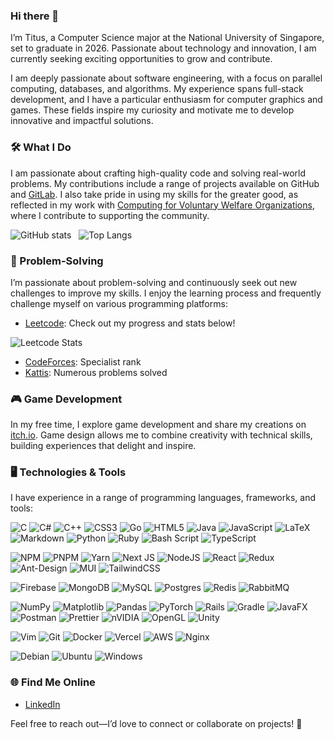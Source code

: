 ### Hi there 👋

I’m Titus, a Computer Science major at the National University of Singapore, set to graduate in 2026. Passionate about technology and innovation, I am currently seeking exciting opportunities to grow and contribute.

I am deeply passionate about software engineering, with a focus on parallel computing, databases, and algorithms. My experience spans full-stack development, and I have a particular enthusiasm for computer graphics and games. These fields inspire my curiosity and motivate me to develop innovative and impactful solutions.

### 🛠️ What I Do

I am passionate about crafting high-quality code and solving real-world problems. My contributions include a range of projects available on GitHub and [GitLab](https://gitlab.com/tituschewxj). I also take pride in using my skills for the greater good, as reflected in my work with [Computing for Voluntary Welfare Organizations](https://www.comp.nus.edu.sg/~vwo/), where I contribute to supporting the community.

<div> 

![GitHub stats](https://github-readme-stats.vercel.app/api?username=tituschewxj&show_icons=true&theme=transparent&hide_rank=true&include_all_commits=true&hide=stars,issues&show=prs_merged,reviews)
&nbsp;
![Top Langs](https://github-readme-stats.vercel.app/api/top-langs/?username=tituschewxj&size_weight=0.5&count_weight=0.5&langs_count=8&layout=compact&hide=c%23,shaderlab,hlsl)

</div>

### :brain: Problem-Solving

I’m passionate about problem-solving and continuously seek out new challenges to improve my skills. I enjoy the learning process and frequently challenge myself on various programming platforms:

- [Leetcode](https://leetcode.com/tituschewxj/): Check out my progress and stats below!

![Leetcode Stats](https://leetcard.jacoblin.cool/tituschewxj?ext=contest)

- [CodeForces](https://codeforces.com/profile/tituschewxj): Specialist rank
- [Kattis](https://open.kattis.com/users/tituschewxj): Numerous problems solved

### 🎮 Game Development

In my free time, I explore game development and share my creations on [itch.io](https://utdcus.itch.io/). Game design allows me to combine creativity with technical skills, building experiences that delight and inspire.

### 🖥️ Technologies & Tools

I have experience in a range of programming languages, frameworks, and tools:

![C](https://img.shields.io/badge/c-%2300599C.svg?style=for-the-badge&logo=c&logoColor=white)
![C#](https://img.shields.io/badge/c%23-%23239120.svg?style=for-the-badge&logo=csharp&logoColor=white)
![C++](https://img.shields.io/badge/c++-%2300599C.svg?style=for-the-badge&logo=c%2B%2B&logoColor=white)
![CSS3](https://img.shields.io/badge/css3-%231572B6.svg?style=for-the-badge&logo=css3&logoColor=white)
![Go](https://img.shields.io/badge/go-%2300ADD8.svg?style=for-the-badge&logo=go&logoColor=white)
![HTML5](https://img.shields.io/badge/html5-%23E34F26.svg?style=for-the-badge&logo=html5&logoColor=white)
![Java](https://img.shields.io/badge/java-%23ED8B00.svg?style=for-the-badge&logo=openjdk&logoColor=white)
![JavaScript](https://img.shields.io/badge/javascript-%23323330.svg?style=for-the-badge&logo=javascript&logoColor=%23F7DF1E)
![LaTeX](https://img.shields.io/badge/latex-%23008080.svg?style=for-the-badge&logo=latex&logoColor=white)
![Markdown](https://img.shields.io/badge/markdown-%23000000.svg?style=for-the-badge&logo=markdown&logoColor=white)
![Python](https://img.shields.io/badge/python-3670A0?style=for-the-badge&logo=python&logoColor=ffdd54)
![Ruby](https://img.shields.io/badge/ruby-%23CC342D.svg?style=for-the-badge&logo=ruby&logoColor=white)
![Bash Script](https://img.shields.io/badge/bash_script-%23121011.svg?style=for-the-badge&logo=gnu-bash&logoColor=white)
![TypeScript](https://img.shields.io/badge/typescript-%23007ACC.svg?style=for-the-badge&logo=typescript&logoColor=white)

![NPM](https://img.shields.io/badge/NPM-%23CB3837.svg?style=for-the-badge&logo=npm&logoColor=white)
![PNPM](https://img.shields.io/badge/pnpm-%234a4a4a.svg?style=for-the-badge&logo=pnpm&logoColor=f69220)
![Yarn](https://img.shields.io/badge/yarn-%232C8EBB.svg?style=for-the-badge&logo=yarn&logoColor=white)
![Next JS](https://img.shields.io/badge/Next-black?style=for-the-badge&logo=next.js&logoColor=white)
![NodeJS](https://img.shields.io/badge/node.js-6DA55F?style=for-the-badge&logo=node.js&logoColor=white)
![React](https://img.shields.io/badge/react-%2320232a.svg?style=for-the-badge&logo=react&logoColor=%2361DAFB)
![Redux](https://img.shields.io/badge/redux-%23593d88.svg?style=for-the-badge&logo=redux&logoColor=white)
![Ant-Design](https://img.shields.io/badge/-AntDesign-%230170FE?style=for-the-badge&logo=ant-design&logoColor=white)
![MUI](https://img.shields.io/badge/MUI-%230081CB.svg?style=for-the-badge&logo=mui&logoColor=white)
![TailwindCSS](https://img.shields.io/badge/tailwindcss-%2338B2AC.svg?style=for-the-badge&logo=tailwind-css&logoColor=white)

![Firebase](https://img.shields.io/badge/firebase-a08021?style=for-the-badge&logo=firebase&logoColor=ffcd34)
![MongoDB](https://img.shields.io/badge/MongoDB-%234ea94b.svg?style=for-the-badge&logo=mongodb&logoColor=white)
![MySQL](https://img.shields.io/badge/mysql-4479A1.svg?style=for-the-badge&logo=mysql&logoColor=white)
![Postgres](https://img.shields.io/badge/postgres-%23316192.svg?style=for-the-badge&logo=postgresql&logoColor=white)
![Redis](https://img.shields.io/badge/redis-%23DD0031.svg?style=for-the-badge&logo=redis&logoColor=white)
![RabbitMQ](https://img.shields.io/badge/Rabbitmq-FF6600?style=for-the-badge&logo=rabbitmq&logoColor=white)

![NumPy](https://img.shields.io/badge/numpy-%23013243.svg?style=for-the-badge&logo=numpy&logoColor=white)
![Matplotlib](https://img.shields.io/badge/Matplotlib-%23ffffff.svg?style=for-the-badge&logo=Matplotlib&logoColor=black)
![Pandas](https://img.shields.io/badge/pandas-%23150458.svg?style=for-the-badge&logo=pandas&logoColor=white)
![PyTorch](https://img.shields.io/badge/PyTorch-%23EE4C2C.svg?style=for-the-badge&logo=PyTorch&logoColor=white)
![Rails](https://img.shields.io/badge/rails-%23CC0000.svg?style=for-the-badge&logo=ruby-on-rails&logoColor=white)
![Gradle](https://img.shields.io/badge/Gradle-02303A.svg?style=for-the-badge&logo=Gradle&logoColor=white)
![JavaFX](https://img.shields.io/badge/javafx-%23FF0000.svg?style=for-the-badge&logo=javafx&logoColor=white)
![Postman](https://img.shields.io/badge/Postman-FF6C37?style=for-the-badge&logo=postman&logoColor=white)
![Prettier](https://img.shields.io/badge/prettier-%23F7B93E.svg?style=for-the-badge&logo=prettier&logoColor=black)
![nVIDIA](https://img.shields.io/badge/cuda-000000.svg?style=for-the-badge&logo=nVIDIA&logoColor=green)
![OpenGL](https://img.shields.io/badge/OpenGL-%23FFFFFF.svg?style=for-the-badge&logo=opengl)
![Unity](https://img.shields.io/badge/unity-%23000000.svg?style=for-the-badge&logo=unity&logoColor=white)

![Vim](https://img.shields.io/badge/VIM-%2311AB00.svg?style=for-the-badge&logo=vim&logoColor=white)
![Git](https://img.shields.io/badge/git-%23F05033.svg?style=for-the-badge&logo=git&logoColor=white)
![Docker](https://img.shields.io/badge/docker-%230db7ed.svg?style=for-the-badge&logo=docker&logoColor=white)
![Vercel](https://img.shields.io/badge/vercel-%23000000.svg?style=for-the-badge&logo=vercel&logoColor=white)
![AWS](https://img.shields.io/badge/AWS-%23FF9900.svg?style=for-the-badge&logo=amazon-aws&logoColor=white)
![Nginx](https://img.shields.io/badge/nginx-%23009639.svg?style=for-the-badge&logo=nginx&logoColor=white)

![Debian](https://img.shields.io/badge/Debian-D70A53?style=for-the-badge&logo=debian&logoColor=white)
![Ubuntu](https://img.shields.io/badge/Ubuntu-E95420?style=for-the-badge&logo=ubuntu&logoColor=white)
![Windows](https://img.shields.io/badge/Windows-0078D6?style=for-the-badge&logo=windows&logoColor=white)

<!---
<div style="display: flex; flex-wrap: wrap; gap: 10px;">
  <img src="https://img.icons8.com/?size=100&id=44442&format=png&color=000000" alt="Go" width="50" height="50"/>  
  <img src="https://img.icons8.com/?size=100&id=40669&format=png&color=000000" alt="C++" width="50" height="50"/>  
  <img src="https://img.icons8.com/?size=100&id=108784&format=png&color=000000" alt="JavaScript" width="50" height="50"/>  
  <img src="https://img.icons8.com/?size=100&id=uJM6fQYqDaZK&format=png&color=000000" alt="TypeScript" width="50" height="50"/>  
  <img src="https://img.icons8.com/?size=100&id=13679&format=png&color=000000" alt="Java" width="50" height="50"/>  
  <img src="https://img.icons8.com/?size=100&id=13441&format=png&color=000000" alt="Python" width="50" height="50"/>  
  <img src="https://img.icons8.com/?size=100&id=22189&format=png&color=000000" alt="Ruby" width="50" height="50"/>
  <img src="https://img.icons8.com/?size=100&id=55251&format=png&color=000000" alt="C#" width="50" height="50"/>
</div>
<div style="display: flex; flex-wrap: wrap; gap: 10px;">
  <img src="https://img.icons8.com/?size=100&id=123603&format=png&color=000000" alt="React" width="50" height="50"/>  
  <img src="https://img.icons8.com/?size=100&id=54087&format=png&color=000000" alt="Node.js" width="50" height="50"/>  
  <img src="https://img.icons8.com/?size=100&id=yUdJlcKanVbh&format=png&color=000000" alt="Next.js" width="50" height="50"/>  
  <img src="https://img.icons8.com/?size=100&id=4PiNHtUJVbLs&format=png&color=000000" alt="Tailwind" width="50" height="50"/>
  <img src="https://img.icons8.com/?size=100&id=20909&format=png&color=000000" alt="HTML" width="50" height="50"/>  
  <img src="https://img.icons8.com/?size=100&id=21278&format=png&color=000000" alt="CSS" width="50" height="50"/>
  <img src="https://img.icons8.com/?size=100&id=ZMFmFsekpKfY&format=png&color=d30001" alt="Ruby on Rails" width="50" height="50"/>
  <img src="https://img.icons8.com/?size=100&id=P08kExl7rixR&format=png&color=000000" alt="Unity" width="50" height="50"/>  
</div>
<div style="display: flex; flex-wrap: wrap; gap: 10px;">
  <img src="https://img.icons8.com/?size=100&id=20906&format=png&color=000000" alt="Git" width="50" height="50"/>  
  <img src="https://img.icons8.com/?size=100&id=9OGIyU8hrxW5&format=png&color=000000" alt="VS Code" width="50" height="50"/>  
  <img src="https://img.icons8.com/?size=100&id=61466&format=png&color=000000" alt="IntelliJ" width="50" height="50"/>
  <img src="https://img.icons8.com/?size=100&id=17842&format=png&color=000000" alt="Linux" width="50" height="50"/>  
  <img src="https://img.icons8.com/?size=100&id=9MJf0ngDwS8z&format=png&color=000000" alt="Bash" width="50" height="50"/>
  <img src="https://img.icons8.com/?size=100&id=LyU6IwWaREPI&format=png&color=000000" alt="Vim" width="50" height="50"/>
</div>
<div style="display: flex; flex-wrap: wrap; gap: 10px;">
  <img src="https://img.icons8.com/?size=100&id=UFXRpPFebwa2&format=png&color=000000" alt="MySQL" width="50" height="50"/>  
  <img src="https://img.icons8.com/?size=100&id=38561&format=png&color=000000" alt="PostgreSQL" width="50" height="50"/>  
  <img src="https://img.icons8.com/?size=100&id=bosfpvRzNOG8&format=png&color=000000" alt="MongoDB" width="50" height="50"/>  
  <img src="https://img.icons8.com/?size=100&id=pHS3eRpynIRQ&format=png&color=000000" alt="Redis" width="50" height="50"/>
  <img src="https://img.icons8.com/?size=100&id=62452&format=png&color=000000" alt="Firebase" width="50" height="50"/>
  <img src="https://images.ctfassets.net/o7xu9whrs0u9/6qR4PTwCTfgl0tjfrz0lpy/819fecae70412dacb9b960b98f5fae3b/RabbitMQ-LOGO.png" alt="RabbitMQ" width="50" height="50"/>
</div>
<div style="display: flex; flex-wrap: wrap; gap: 10px;">
  <img src="https://img.icons8.com/?size=100&id=22813&format=png&color=000000" alt="Docker" width="50" height="50"/>  
  <img src="https://img.icons8.com/?size=100&id=33039&format=png&color=000000" alt="Amazon Web Services" width="50" height="50"/>
  <img src="https://img.icons8.com/?size=100&id=t2x6DtCn5Zzx&format=png&color=000000" alt="Nginx" width="50" height="50"/>
</div>
-->

### 🌐 Find Me Online

<!---
- [Website](https://tituschewxj.github.io)
-->
- [LinkedIn](https://www.linkedin.com/in/tituschewxj/)

Feel free to reach out—I’d love to connect or collaborate on projects! 🚀

